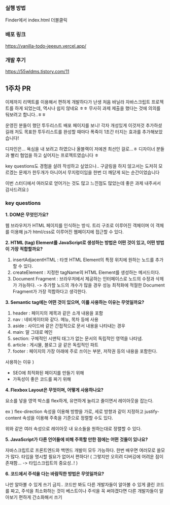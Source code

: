 ### 실행 방법

Finder에서 index.html 더블클릭

### 배포 링크

https://vanilla-todo-jeeeun.vercel.app/

### 개발 후기

https://55wldms.tistory.com/11

## 1주차 PR

이제까지 리액트를 이용해서 편하게 개발하다가 난생 처음 바닐라 자바스크립트 프로젝트를 하게 되었는데,
역시나 쉽지 않네요 ㅎㅎ 무사히 과제 제출을 했다는 것에 의의를 둬보려고 합니다..ㅎㅎ

운영진 분들이 했던 투두리스트 배포 페이지를 보니!
각자 개성있게 이것저것 추가하셨길래
저도 목표한 투두리스트를 완성할 때마다 폭죽이 1초간 터지는 효과를 추가해보았습니다!

디자인은... 욕심을 내 보려고 하였으나 올블랙이 저에겐 최선인 걸로...ㅎ
디자이너 분들과 빨리 협업을 하고 싶어지는 프로젝트였습니다 ㅎ

key questions도 경험을 살려 작성하고 싶었으나..
구글링을 하지 않고서는 도저히 모르겠는 문제가 한두개가 아니어서
무지렁이임을 한번 더 깨닫게 되는 순간이었습니다

이번 스터디에서 여러모로 얻어가는 것도 많고 느낀점도 많았는데
좋은 과제 내주셔서 감사드려요:)

### key questions

**1. DOM은 무엇인가요?**

웹 브라우저가 HTML 페이지를 인식하는 방식.
트리 구조로 이루어진 객체이며 이 객체를 이용해 js가 html/css로 이루어진 웹페이지에 접근할 수 있다.

**2. HTML (tag) Element를 JavaScript로 생성하는 방법은 어떤 것이 있고, 어떤 방법이 가장 적합할까요?**

1. insertAdjacentHTML : 타겟 HTML Element의 특정 위치에 원하는 노드를 추가할 수 있다.
2. createElement : 지정한 tagName의 HTML Element를 생성하는 메서드이다.
3. Document Fragment : 브라우저에서 제공하는 인터페이스로 노드의 수정과 삭제가 가능하다.
   -> 추가할 노드의 개수가 많을 경우 성능 최적화에 적절한 Document Fragment가 가장 적합하다고 생각한다.

**3. Semantic tag에는 어떤 것이 있으며, 이를 사용하는 이유는 무엇일까요?**

1. header : 페이지의 제목과 같은 소개 내용을 포함
2. nav : 네비게이터와 같다. 메뉴, 목차 등에 사용
3. aside : 사이드바 같은 간접적으로 문서 내용을 나타내는 경우
4. main: 말 그대로 메인
5. section: 구체적인 시맨틱 태그가 없는 문서의 독립적인 영역을 나타냄.
6. article : 게시물, 블로그 글 같은 독립적인 파트
7. footer : 페이지의 가장 아래에 주로 쓰이는 부분, 저작권 등의 내용을 포함한다.

사용하는 이유 )

- SEO에 최적화된 페이지를 만들기 위해
- 가독성이 좋은 코드를 짜기 위해

**4. Flexbox Layout은 무엇이며, 어떻게 사용하나요?**

요소를 넣을 영역 박스를 flex하게, 유연하게 늘리고 줄이면서 레이아웃을 잡는다.

ex )
flex-direction 속성을 이용해 방향을 가로, 세로 방향과 같이 지정하고
justify-content 속성을 이용해 주축을 기준으로 정렬할 수도 있다.

위와 같은 여러 속성으로 레이아웃 내 요소들을 원하는대로 정렬할 수 있다.

**5. JavaScript가 다른 언어들에 비해 주목할 만한 점에는 어떤 것들이 있나요?**

자바스크립트로 프론트엔드와 백엔드 개발이 모두 가능하다. 한번 배우면 여러모로 쓸모가 많다.
타입을 명시할 필요가 없어서 편하다! ( 그렇지만 오히려 디버깅에 어려운 점이 존재함... -> 타입스크립트의 중요성..! )

**6. 코드에서 주석을 다는 바람직한 방법은 무엇일까요?**

나만 알아볼 수 있게 쓰기 금지..
코드만 봐도 다른 개발자들이 알아볼 수 있게 클린 코드를 짜고, 주석을 최소화하는 것이 베스트이나
주석을 꼭 써야겠다면 다른 개발자들이 알아보기 편하게 간소화해서 쓰기
